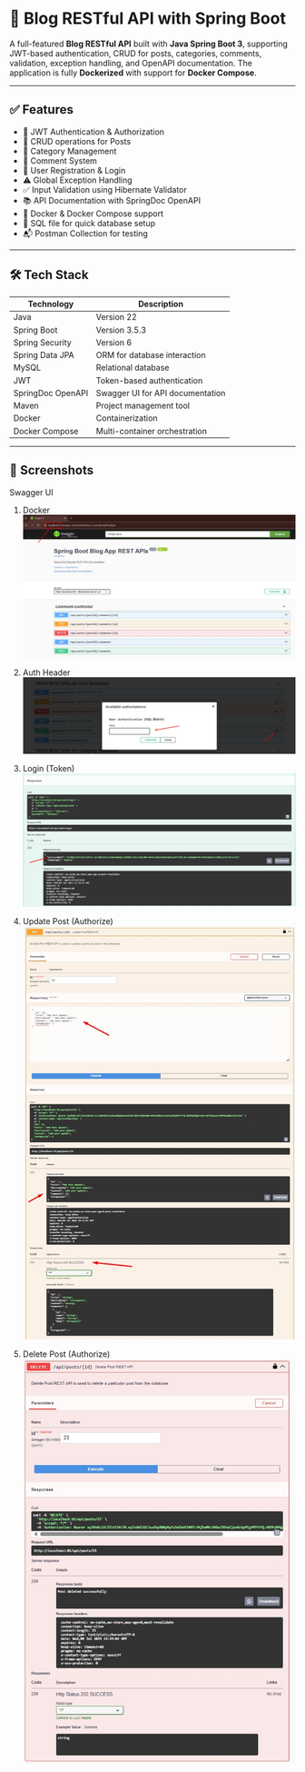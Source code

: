 # 📰 Blog RESTful API with Spring Boot

A full-featured **Blog RESTful API** built with **Java Spring Boot 3**, supporting JWT-based authentication, CRUD for posts, categories, comments, validation, exception handling, and OpenAPI documentation. The application is fully **Dockerized** with support for **Docker Compose**.

---

## ✅ Features

- 🔐 JWT Authentication & Authorization
- 📝 CRUD operations for Posts
- 📁 Category Management
- 💬 Comment System
- 👤 User Registration & Login
- ⚠️ Global Exception Handling
- ✅ Input Validation using Hibernate Validator
- 📚 API Documentation with SpringDoc OpenAPI
- 🐳 Docker & Docker Compose support
- 📂 SQL file for quick database setup
- 📬 Postman Collection for testing

---

## 🛠️ Tech Stack

| Technology         | Description                      |
|--------------------|----------------------------------|
| Java               | Version 22                       |
| Spring Boot        | Version 3.5.3                    |
| Spring Security    | Version 6                        |
| Spring Data JPA    | ORM for database interaction     |
| MySQL              | Relational database              |
| JWT                | Token-based authentication       |
| SpringDoc OpenAPI  | Swagger UI for API documentation |
| Maven              | Project management tool          |
| Docker             | Containerization                 |
| Docker Compose     | Multi-container orchestration    |

---

## 📸 Screenshots
Swagger UI

1. Docker
![Swagger UI Screenshot](./images/Docker-Compose_SWG1.jpg)


2. Auth Header
![Swagger UI Screenshot](./images/Auth_Header.jpg)


3. Login (Token)
![Swagger UI Screenshot](./images/Login_Token.jpg)


5. Update Post (Authorize)
![Swagger UI Screenshot](./images/Update_Post.jpg)


6. Delete Post (Authorize)
![Swagger UI Screenshot](./images/Delete_Post.jpg)

